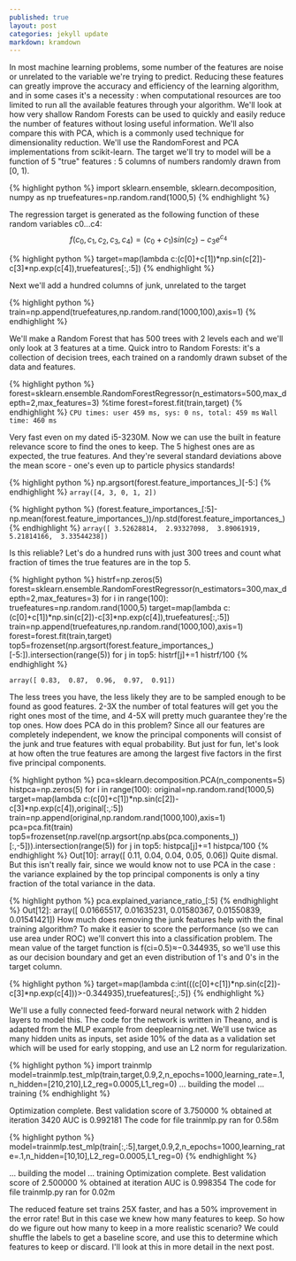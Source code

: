 ```yaml
---
published: true
layout: post
categories: jekyll update
markdown: kramdown
---
```




In most machine learning problems, some number of the features are noise or unrelated to the variable we're trying to predict. Reducing these features can greatly improve the accuracy and efficiency of the learning algorithm, and in some cases it's a necessity : when computational resources are too limited to run all the available features through your algorithm. We'll look at how very shallow Random Forests can be used to quickly and easily reduce the number of features without losing useful information. We'll also compare this with PCA, which is a commonly used technique for dimensionality reduction. We'll use the RandomForest and PCA implementations from scikit-learn. The target we'll try to model will be a function of 5 "true" features : 5 columns of numbers randomly drawn from [0, 1).

{% highlight python %}
import sklearn.ensemble, sklearn.decomposition, numpy as np
truefeatures=np.random.rand(1000,5)
{% endhighlight %}

The regression target is generated as the following function of these random variables c0...c4:
$$
f(c_0,c_1,c_2,c_3,c_4)=(c_0+c_1)sin(c_2)-c_3 e^{ c_4}
$$

{% highlight python %}
target=map(lambda c:(c[0]+c[1])*np.sin(c[2])-c[3]*np.exp(c[4]),truefeatures[:,:5])
{% endhighlight  %}

Next we'll add a hundred columns of junk, unrelated to the target

{% highlight python %}
train=np.append(truefeatures,np.random.rand(1000,100),axis=1)
{% endhighlight  %}

We'll make a Random Forest that has 500 trees with 2 levels each and we'll only look at 3 features at a time. Quick intro to Random Forests: it's a collection of decision trees, each trained on a randomly drawn subset of the data and features.

{% highlight python %}
forest=sklearn.ensemble.RandomForestRegressor(n_estimators=500,max_depth=2,max_features=3)
%time forest=forest.fit(train,target)
{% endhighlight  %}
``CPU times: user 459 ms, sys: 0 ns, total: 459 ms``
``Wall time: 460 ms``

Very fast even on my dated i5-3230M. Now we can use the built in feature relevance score to find the ones to keep. The 5 highest ones are as expected, the true features. And they're several standard deviations above the mean score - one's even up to particle physics standards!

{% highlight python %}
np.argsort(forest.feature_importances_)[-5:]
{% endhighlight %}
``array([4, 3, 0, 1, 2])``


{% highlight python %}
(forest.feature_importances_[:5]-np.mean(forest.feature_importances_))/np.std(forest.feature_importances_)
{% endhighlight %}
``array([ 3.52628814,  2.93327098,  3.89061919,  5.21814166,  3.33544238])``

Is this reliable? Let's do a hundred runs with just 300 trees and count what fraction of times the true features are in the top 5.

{% highlight python %}
histrf=np.zeros(5)
forest=sklearn.ensemble.RandomForestRegressor(n_estimators=300,max_depth=2,max_features=3)
for i in range(100):
    truefeatures=np.random.rand(1000,5)
    target=map(lambda c:(c[0]+c[1])*np.sin(c[2])-c[3]*np.exp(c[4]),truefeatures[:,:5])
    train=np.append(truefeatures,np.random.rand(1000,100),axis=1)
    forest=forest.fit(train,target)
    top5=frozenset(np.argsort(forest.feature_importances_)[-5:]).intersection(range(5))
    for j in top5:
        histrf[j]+=1
histrf/100
{% endhighlight %}
    
``array([ 0.83,  0.87,  0.96,  0.97,  0.91])``

The less trees you have, the less likely they are to be sampled enough to be found as good features. 2-3X the number of total features will get you the right ones most of the time, and 4-5X will pretty much guarantee they're the top ones. How does PCA do in this problem? Since all our features are completely independent, we know the principal components will consist of the junk and true features with equal probability. But just for fun, let's look at how often the true features are among the largest five factors in the first five principal components.

{% highlight python %}
pca=sklearn.decomposition.PCA(n_components=5)
histpca=np.zeros(5)
for i in range(100):
    original=np.random.rand(1000,5)
    target=map(lambda c:(c[0]+c[1])*np.sin(c[2])-c[3]*np.exp(c[4]),original[:,:5])
    train=np.append(original,np.random.rand(1000,100),axis=1)
    pca=pca.fit(train)
    top5=frozenset(np.ravel(np.argsort(np.abs(pca.components_))[:,-5])).intersection(range(5))
    for j in top5:
        histpca[j]+=1
histpca/100
{% endhighlight %}
Out[10]:
array([ 0.11,  0.04,  0.04,  0.05,  0.06])
Quite dismal. But this isn't really fair, since we would know not to use PCA in the case : the variance explained by the top principal components is only a tiny fraction of the total variance in the data.

{% highlight python %}
pca.explained_variance_ratio_[:5]
{% endhighlight %}
Out[12]:
array([ 0.01665517,  0.01635231,  0.01580367,  0.01550839,  0.01541421])
How much does removing the junk features help with the final training algorithm? To make it easier to score the performance (so we can use area under ROC) we'll convert this into a classification problem. The mean value of the target function is f(ci=0.5)≈−0.344935, so we'll use this as our decision boundary and get an even distribution of 1's and 0's in the target column.

{% highlight python %}
target=map(lambda c:int(((c[0]+c[1])*np.sin(c[2])-c[3]*np.exp(c[4]))>-0.344935),truefeatures[:,:5])
{% endhighlight %}

We'll use a fully connected feed-forward neural network with 2 hidden layers to model this. The code for the network is written in Theano, and is adapted from the MLP example from deeplearning.net. We'll use twice as many hidden units as inputs, set aside 10% of the data as a validation set which will be used for early stopping, and use an L2 norm for regularization.

{% highlight python %}
import trainmlp
model=trainmlp.test_mlp(train,target,0.9,2,n_epochs=1000,learning_rate=.1,n_hidden=[210,210],L2_reg=0.0005,L1_reg=0)
... building the model
... training
{% endhighlight %}

Optimization complete. Best validation score of 3.750000 % obtained at iteration 3420
AUC is 0.992181
The code for file trainmlp.py ran for 0.58m

{% highlight python %}
model=trainmlp.test_mlp(train[:,:5],target,0.9,2,n_epochs=1000,learning_rate=.1,n_hidden=[10,10],L2_reg=0.0005,L1_reg=0)
{% endhighlight %}

... building the model
... training
Optimization complete. Best validation score of 2.500000 % obtained at iteration 
AUC is 0.998354
The code for file trainmlp.py ran for 0.02m

The reduced feature set trains 25X faster, and has a 50% improvement in the error rate! But in this case we knew how many features to keep. So how do we figure out how many to keep in a more realistic scenario? We could shuffle the labels to get a baseline score, and use this to determine which features to keep or discard. I'll look at this in more detail in the next post.
